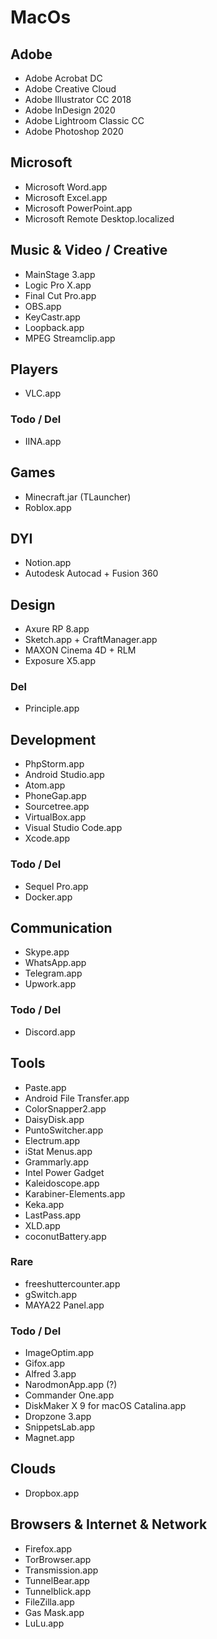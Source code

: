 # MacOs


## Adobe
* Adobe Acrobat DC			
* Adobe Creative Cloud
* Adobe Illustrator CC 2018	
* Adobe InDesign 2020	
* Adobe Lightroom Classic CC
* Adobe Photoshop 2020	


## Microsoft
* Microsoft Word.app
* Microsoft Excel.app
* Microsoft PowerPoint.app
* Microsoft Remote Desktop.localized


## Music & Video / Creative
* MainStage 3.app
* Logic Pro X.app	
* Final Cut Pro.app	
* OBS.app
* KeyCastr.app
* Loopback.app		
* MPEG Streamclip.app			


## Players
* VLC.app

### Todo / Del
* IINA.app


## Games
* Minecraft.jar (TLauncher)
* Roblox.app



## DYI
* Notion.app
* Autodesk Autocad + Fusion 360

## Design
* Axure RP 8.app			
* Sketch.app + CraftManager.app
* MAXON Cinema 4D + RLM
* Exposure X5.app

### Del
* Principle.app


## Development
* PhpStorm.app
* Android Studio.app	
* Atom.app
* PhoneGap.app
* Sourcetree.app
* VirtualBox.app
* Visual Studio Code.app
* Xcode.app

### Todo / Del
* Sequel Pro.app
* Docker.app

## Communication
* Skype.app
* WhatsApp.app
* Telegram.app
* Upwork.app

### Todo / Del
* Discord.app	


## Tools
* Paste.app
* Android File Transfer.app
* ColorSnapper2.app
* DaisyDisk.app	
* PuntoSwitcher.app
* Electrum.app	
* iStat Menus.app
* Grammarly.app				
* Intel Power Gadget	
* Kaleidoscope.app
* Karabiner-Elements.app	
* Keka.app	
* LastPass.app	
* XLD.app
* coconutBattery.app

### Rare
* freeshuttercounter.app
* gSwitch.app
* MAYA22 Panel.app	

### Todo / Del
* ImageOptim.app	
* Gifox.app			
* Alfred 3.app			
* NarodmonApp.app (?)
* Commander One.app
* DiskMaker X 9 for macOS Catalina.app
* Dropzone 3.app
* SnippetsLab.app
* Magnet.app	

## Clouds
* Dropbox.app


## Browsers & Internet & Network
* Firefox.app	
* TorBrowser.app
* Transmission.app
* TunnelBear.app
* Tunnelblick.app	
* FileZilla.app
* Gas Mask.app	
* LuLu.app	
		
		
		
		
		

			
			

	
	

		

		
			
		

			

